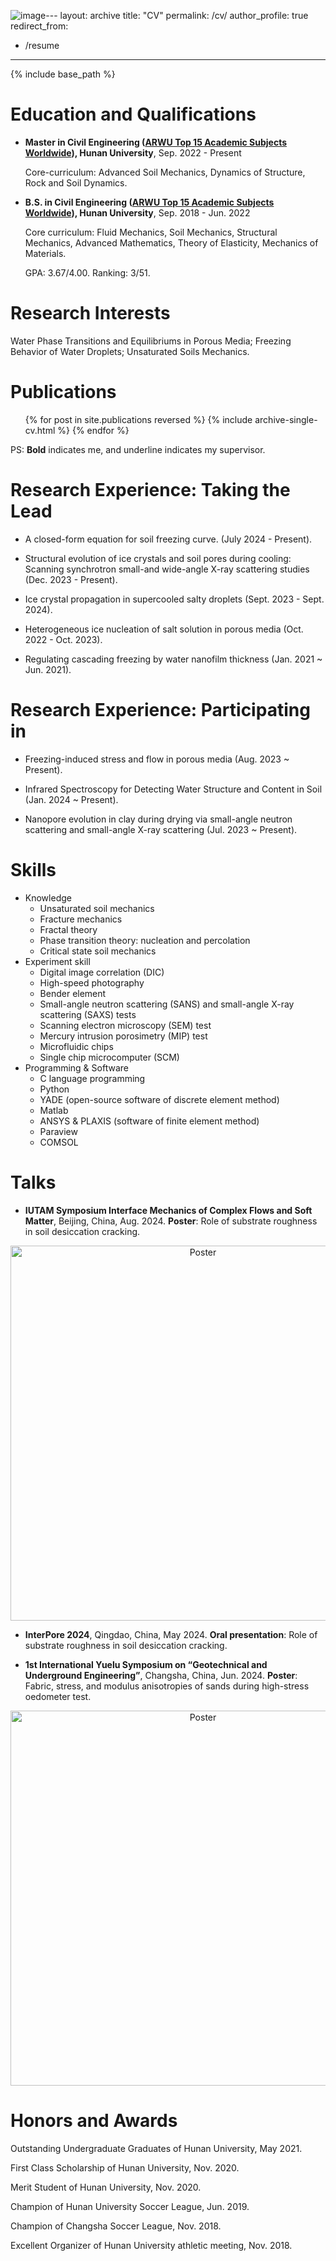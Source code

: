 ![image](https://github.com/user-attachments/assets/969abed1-abd2-4b7d-b075-4162337131d2)---
layout: archive
title: "CV"
permalink: /cv/
author_profile: true
redirect_from:
  - /resume
---

{% include base_path %}

Education and Qualifications
======
* **Master in Civil Engineering ([ARWU Top 15 Academic Subjects Worldwide](https://www.shanghairanking.com/rankings/gras/2023/RS0211)), Hunan University**, Sep. 2022 - Present

  Core-curriculum: Advanced Soil Mechanics, Dynamics of Structure, Rock and Soil Dynamics.
  
* **B.S. in Civil Engineering ([ARWU Top 15 Academic Subjects Worldwide](https://www.shanghairanking.com/rankings/gras/2023/RS0211)), Hunan University**, Sep. 2018 - Jun. 2022

  Core curriculum:  Fluid Mechanics, Soil Mechanics, Structural Mechanics, Advanced Mathematics, Theory of Elasticity, Mechanics of Materials.

  GPA: 3.67/4.00.          Ranking: 3/51.

Research Interests
======
Water Phase Transitions and Equilibriums in Porous Media; Freezing Behavior of Water Droplets; Unsaturated Soils Mechanics. 

Publications
======
  <ul>{% for post in site.publications reversed %}
    {% include archive-single-cv.html %}
  {% endfor %}</ul>

PS: **Bold** indicates me, and underline indicates my supervisor.

Research Experience: Taking the Lead
======
* A closed-form equation for soil freezing curve. (July 2024 - Present).

  

* Structural evolution of ice crystals and soil pores during cooling: Scanning synchrotron small-and wide-angle X-ray scattering studies (Dec. 2023 - Present).

  

* Ice crystal propagation in supercooled salty droplets (Sept. 2023 - Sept. 2024).

  

* Heterogeneous ice nucleation of salt solution in porous media (Oct. 2022 - Oct. 2023).

  

* Regulating cascading freezing by water nanofilm thickness (Jan. 2021 ~ Jun. 2021).



Research Experience: Participating in
======

* Freezing-induced stress and flow in porous media (Aug. 2023 ~ Present).

* Infrared Spectroscopy for Detecting Water Structure and Content in Soil (Jan. 2024 ~ Present).

* Nanopore evolution in clay during drying via small-angle neutron scattering and small-angle X-ray scattering (Jul. 2023 ~ Present).

Skills
======
* Knowledge
  * Unsaturated soil mechanics
  * Fracture mechanics
  * Fractal theory
  * Phase transition theory: nucleation and percolation
  * Critical state soil mechanics
* Experiment skill
  * Digital image correlation (DIC)
  * High-speed photography
  * Bender element
  * Small-angle neutron scattering (SANS) and small-angle X-ray scattering (SAXS) tests
  * Scanning electron microscopy (SEM) test
  * Mercury intrusion porosimetry (MIP) test
  * Microfluidic chips
  * Single chip microcomputer (SCM)
* Programming & Software
  * C language programming
  * Python
  * YADE (open-source software of discrete element method)
  * Matlab
  * ANSYS & PLAXIS (software of finite element method)
  * Paraview
  * COMSOL

Talks
======
* **IUTAM Symposium Interface Mechanics of Complex Flows and Soft Matter**, Beijing, China, Aug. 2024.
**Poster**: Role of substrate roughness in soil desiccation cracking.

<div style="text-align: center;">
  <img src="../images/Poster substrate.jpg" alt="Poster" title="Poster" width="600" />
</div>

* **InterPore 2024**, Qingdao, China, May 2024.
**Oral presentation**: Role of substrate roughness in soil desiccation cracking. 

* **1st International Yuelu Symposium on “Geotechnical and Underground Engineering”**, Changsha, China, Jun. 2024.
**Poster**: Fabric, stress, and modulus anisotropies of sands during high-stress oedometer test.

<div style="text-align: center;">
  <img src="../images/Poster deep soil.jpg" alt="Poster" title="Poster" width="600" />
</div>

Honors and Awards
======
Outstanding Undergraduate Graduates of Hunan University, May 2021.

First Class Scholarship of Hunan University, Nov. 2020.

Merit Student of Hunan University, Nov. 2020.

Champion of Hunan University Soccer League, Jun. 2019.

Champion of Changsha Soccer League, Nov. 2018.

Excellent Organizer of Hunan University athletic meeting, Nov. 2018.
  
